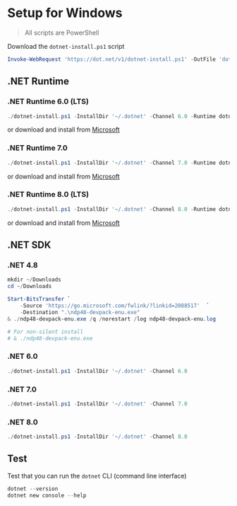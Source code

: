 # Setup for Windows

> All scripts are PowerShell

Download the `dotnet-install.ps1` script

```powershell
Invoke-WebRequest 'https://dot.net/v1/dotnet-install.ps1' -OutFile 'dotnet-install.ps1';
```


## .NET Runtime

### .NET Runtime 6.0 (LTS)

```powershell
./dotnet-install.ps1 -InstallDir '~/.dotnet' -Channel 6.0 -Runtime dotnet -Version latest
```

or download and install from [Microsoft](https://dotnet.microsoft.com/en-us/download/dotnet/6.0)

### .NET Runtime 7.0

```powershell
./dotnet-install.ps1 -InstallDir '~/.dotnet' -Channel 7.0 -Runtime dotnet -Version latest
```

or download and install from [Microsoft](https://dotnet.microsoft.com/en-us/download/dotnet/7.0)

### .NET Runtime 8.0 (LTS)

```powershell
./dotnet-install.ps1 -InstallDir '~/.dotnet' -Channel 8.0 -Runtime dotnet -Version latest
```

or download and install from [Microsoft](https://dotnet.microsoft.com/en-us/download/dotnet/8.0)

## .NET SDK

### .NET 4.8 

```powershell
mkdir ~/Downloads
cd ~/Downloads

Start-BitsTransfer `
    -Source 'https://go.microsoft.com/fwlink/?linkid=2088517'  `
    -Destination ".\ndp48-devpack-enu.exe"
& ./ndp48-devpack-enu.exe /q /norestart /log ndp48-devpack-enu.log

# For non-silent install
# & ./ndp48-devpack-enu.exe 
```

### .NET 6.0

```powershell
./dotnet-install.ps1 -InstallDir '~/.dotnet' -Channel 6.0
```

### .NET 7.0

```powershell
./dotnet-install.ps1 -InstallDir '~/.dotnet' -Channel 7.0
```

### .NET 8.0

```powershell
./dotnet-install.ps1 -InstallDir '~/.dotnet' -Channel 8.0
```

 ## Test

Test that you can run the `dotnet` CLI (command line interface)

```powershell
dotnet --version
dotnet new console --help
```
